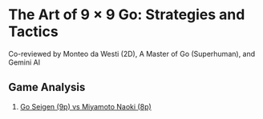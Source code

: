 # The Art of 9 &times; 9 Go: Strategies and Tactics
Co-reviewed by Monteo da Westi (2D), A Master of Go (Superhuman), and Gemini AI

## Game Analysis
1. [Go Seigen (9p) vs Miyamoto Naoki (8p)](https://kietpawpan.github.io/artof9x9/)
